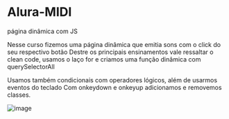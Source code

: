 # Alura-MIDI
página dinâmica com JS

Nesse curso fizemos uma página dinâmica que emitia sons com o click do seu respectivo botão
Destre os principais ensinamentos vale ressaltar o clean code, usamos o laço for e criamos uma função dinâmica com querySelectorAll 

Usamos também condicionais com operadores lógicos, além de usarmos eventos do teclado
Com onkeydown e onkeyup adicionamos e removemos classes.

![image](https://github.com/Dan-Dias/Alura-Midi-Dan/assets/118864637/9c99d7df-713d-4ebb-9d81-68e5e98d28c0)
